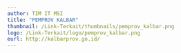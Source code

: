 ```yaml
---
author: TIM IT MSI
title: "PEMPROV KALBAR"
thumbnail: /Link-Terkait/thumbnails/pemprov_kalbar.png
logo: /Link-Terkait/logo/pemprov_kalbar.png
eurl: http://kalbarprov.go.id/
---
```

